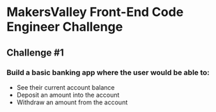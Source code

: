 # MakersValley Front-End Code Engineer Challenge 
## Challenge #1

### Build a basic banking app where the user would be able to:
* See their current account balance
* Deposit an amount into the account
* Withdraw an amount from the account
